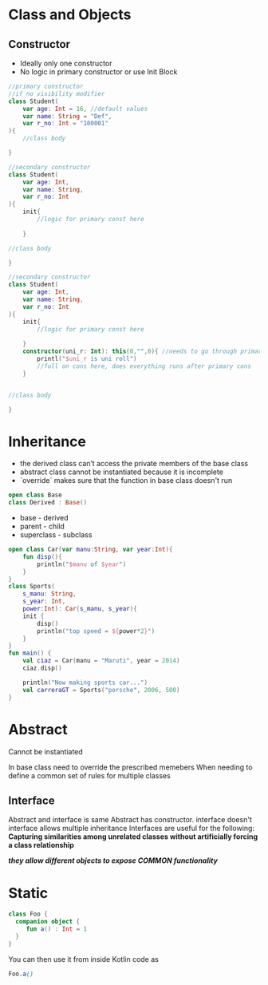 # Class and Objects
## Constructor
- Ideally only one constructor
- No logic in primary constructor or use Init Block

```kotlin
//primary constructor
//if no visibility modifier
class Student(
    var age: Int = 16, //default values
    var name: String = "Def",
    var r_no: Int = "100001"
){
    //class body

}
```

```kotlin
//secondary constructor
class Student(
    var age: Int,
    var name: String,
    var r_no: Int
){
    init{
        //logic for primary const here
        
    }

//class body

}
```

```kotlin
//secondary constructor
class Student(
    var age: Int,
    var name: String,
    var r_no: Int
){
    init{
        //logic for primary const here
        
    }
    constructor(uni_r: Int): this(0,"",0){ //needs to go through primary cons anyways
    	printl("$uni_r is uni roll")
    	//full on cons here, does everything runs after primary cons
    }


//class body

}
```

# Inheritance
- the derived class can’t access the private members of the base class
- abstract class cannot be instantiated because it is incomplete
- \`override\` makes sure that the function in base class doesn't run

```kotlin
open class Base
class Derived : Base()
```

- base - derived
- parent - child
- superclass - subclass

```kotlin
open class Car(var manu:String, var year:Int){
    fun disp(){
        println("$manu of $year")
    }
}
class Sports(
    s_manu: String,
    s_year: Int,
    power:Int): Car(s_manu, s_year){
    init {
        disp()
        println("top speed = ${power*2}")
    }
}
fun main() {
    val ciaz = Car(manu = "Maruti", year = 2014)
    ciaz.disp()

    println("Now making sports car...")
    val carreraGT = Sports("porsche", 2006, 500)
}
```



# Abstract
Cannot be instantiated

In base class need to override the prescribed memebers
When needing to define a common set of rules for multiple classes

## Interface
Abstract and interface is same
Abstract has constructor. interface doesn't 
interface allows multiple inheritance
Interfaces are useful for the following: **Capturing similarities among unrelated classes without artificially forcing a class relationship**

***they allow different objects to expose COMMON functionality***

# Static
```kotlin
class Foo {
  companion object {
     fun a() : Int = 1
  }
}
```

You can then use it from inside Kotlin code as

```scss
Foo.a()
```